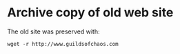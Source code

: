 # Archive copy of old web site

The old site was preserved with:

	wget -r http://www.guildsofchaos.com


